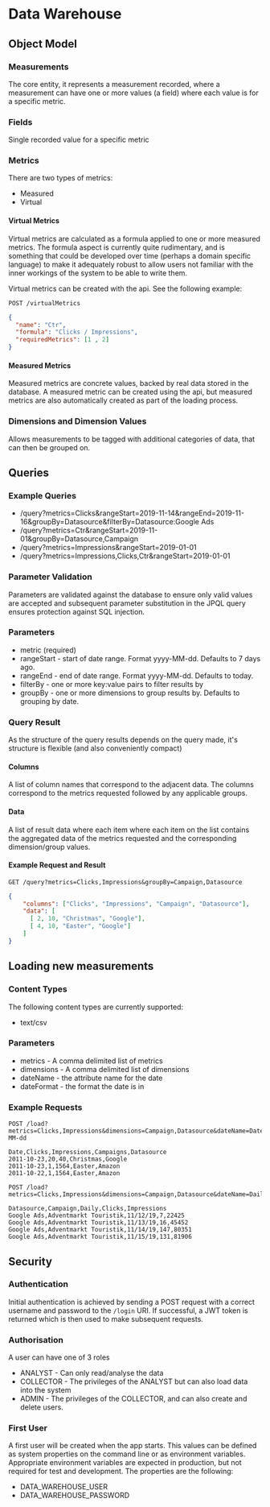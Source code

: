 # Data Warehouse

## Object Model

### Measurements
The core entity, it represents a measurement recorded, where a measurement can have one or more values (a field) where 
each value is for a specific metric. 

### Fields
Single recorded value for a specific metric

### Metrics
There are two types of metrics:
- Measured  
- Virtual

#### Virtual Metrics
Virtual metrics are calculated as a formula applied to one or more measured metrics. The formula aspect is currently 
quite rudimentary, and is something that could be developed over time (perhaps a domain specific language) to make it
adequately robust to allow users not familiar with the inner workings of the system to be able to write them.

Virtual metrics can be created with the api. See the following example:

```
POST /virtualMetrics
```
```JSON
{
  "name": "Ctr",
  "formula": "Clicks / Impressions",
  "requiredMetrics": [1 , 2]
}
```

#### Measured Metrics
Measured metrics are concrete values, backed by real data stored in the database. A measured metric can be created 
using the api, but measured metrics are also automatically created as part of the loading process.

### Dimensions and Dimension Values
Allows measurements to be tagged with additional categories of data, that can then be grouped on.

## Queries

### Example Queries
- /query?metrics=Clicks&rangeStart=2019-11-14&rangeEnd=2019-11-16&groupBy=Datasource&filterBy=Datasource:Google Ads
- /query?metrics=Ctr&rangeStart=2019-11-01&groupBy=Datasource,Campaign
- /query?metrics=Impressions&rangeStart=2019-01-01
- /query?metrics=Impressions,Clicks,Ctr&rangeStart=2019-01-01

### Parameter Validation
Parameters are validated against the database to ensure only valid values are accepted and subsequent parameter 
substitution in the JPQL query ensures protection against SQL injection.

### Parameters
- metric (required)
- rangeStart - start of date range. Format yyyy-MM-dd. Defaults to 7 days ago.
- rangeEnd - end of date range. Format yyyy-MM-dd. Defaults to today.
- filterBy - one or more key:value pairs to filter results by
- groupBy - one or more dimensions to group results by. Defaults to grouping by date.

### Query Result
As the structure of the query results depends on the query made, it's structure is flexible (and also conveniently compact)

#### Columns
A list of column names that correspond to the adjacent data. The columns correspond to the metrics requested
followed by any applicable groups. 

#### Data
A list of result data where each item where each item on the list contains the aggregated data of the 
metrics requested and the corresponding dimension/group values.

#### Example Request and Result
```
GET /query?metrics=Clicks,Impressions&groupBy=Campaign,Datasource
```
```JSON
{
    "columns": ["Clicks", "Impressions", "Campaign", "Datasource"],
    "data": [
      [ 2, 10, "Christmas", "Google"],
      [ 4, 10, "Easter", "Google"]
    ]
}
```

## Loading new measurements

### Content Types
The following content types are currently supported:
- text/csv

### Parameters
- metrics - A comma delimited list of metrics
- dimensions - A comma delimited list of dimensions
- dateName - the attribute name for the date
- dateFormat - the format the date is in

### Example Requests
```
POST /load?metrics=Clicks,Impressions&dimensions=Campaign,Datasource&dateName=Date&dateFormat=yyyy-MM-dd

Date,Clicks,Impressions,Campaigns,Datasource
2011-10-23,20,40,Christmas,Google
2011-10-23,1,1564,Easter,Amazon
2011-10-22,1,1564,Easter,Amazon
```

```
POST /load?metrics=Clicks,Impressions&dimensions=Campaign,Datasource&dateName=Daily&dateFormat=MM/dd/yy

Datasource,Campaign,Daily,Clicks,Impressions
Google Ads,Adventmarkt Touristik,11/12/19,7,22425
Google Ads,Adventmarkt Touristik,11/13/19,16,45452
Google Ads,Adventmarkt Touristik,11/14/19,147,80351
Google Ads,Adventmarkt Touristik,11/15/19,131,81906
```

## Security

### Authentication
Initial authentication is achieved by sending a POST request with a correct username and password to the `/login` URI.
If successful, a JWT token is returned which is then used to make subsequent requests. 

### Authorisation
A user can have one of 3 roles
- ANALYST - Can only read/analyse the data
- COLLECTOR - The privileges of the ANALYST but can also load data into the system
- ADMIN - The privileges of the COLLECTOR, and can also create and delete users.  

### First User
A first user will be created when the app starts. This values can be defined as system properties on 
the command line or as environment variables. Appropriate environment variables are expected in production, 
but not required for test and development.
The properties are the following:
- DATA_WAREHOUSE_USER
- DATA_WAREHOUSE_PASSWORD